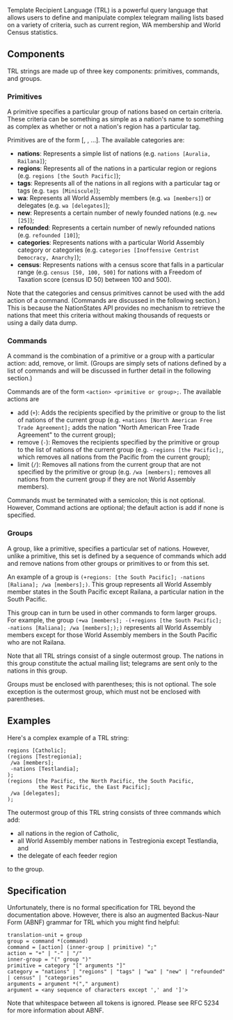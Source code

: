 Template Recipient Language (TRL) is a powerful query language that allows users to define and manipulate complex telegram mailing lists based on a variety of criteria, such as current region, WA membership and World Census statistics.

## Components ##

TRL strings are made up of three key components: primitives, commands, and groups.

### Primitives ###

A primitive specifies a particular group of nations based on certain criteria. These criteria can be something as simple as a nation's name to something as complex as whether or not a nation's region has a particular tag.

Primitives are of the form <category> [<argument>, <argument>, ...]. The available categories are:

* **nations**: Represents a simple list of nations (e.g. `nations [Auralia, Railana]`);
* **regions**: Represents all of the nations in a particular region or regions (e.g. `regions [the South Pacific]`);
* **tags**: Represents all of the nations in all regions with a particular tag or tags (e.g. `tags [Miniscule]`);
* **wa**: Represents all World Assembly members (e.g. `wa [members]`) or delegates (e.g. `wa [delegates]`);
* **new**: Represents a certain number of newly founded nations (e.g. `new [25]`);
* **refounded**: Represents a certain number of newly refounded nations (e.g. `refounded [10]`);
* **categories**: Represents nations with a particular World Assembly category or categories (e.g. `categories [Inoffensive Centrist Democracy, Anarchy]`);
* **census**: Represents nations with a census score that falls in a particular range (e.g. `census [50, 100, 500]` for nations with a Freedom of Taxation score (census ID 50) between 100 and 500).

Note that the categories and census primitives cannot be used with the add action of a command. (Commands are discussed in the following section.) This is because the NationStates API provides no mechanism to retrieve the nations that meet this criteria without making thousands of requests or using a daily data dump.

### Commands ###

A command is the combination of a primitive or a group with a particular action: add, remove, or limit. (Groups are simply sets of nations defined by a list of commands and will be discussed in further detail in the following section.)

Commands are of the form `<action> <primitive or group>;`. The available actions are

* add (`+`): Adds the recipients specified by the primitive or group to the list of nations of the current group (e.g. `+nations [North American Free Trade Agreement];` adds the nation "North American Free Trade Agreement" to the current group);
* remove (`-`): Removes the recipients specified by the primitive or group to the list of nations of the current group (e.g. `-regions [the Pacific];`, which removes all nations from the Pacific from the current group);
* limit (`/`): Removes all nations from the current group that are not specified by the primitive or group (e.g. `/wa [members];` removes all nations from the current group if they are not World Assembly members).

Commands must be terminated with a semicolon; this is not optional. However, Command actions are optional; the default action is add if none is specified.

### Groups ###

A group, like a primitive, specifies a particular set of nations. However, unlike a primitive, this set is defined by a sequence of commands which add and remove nations from other groups or primitives to or from this set.

An example of a group is `(+regions: [the South Pacific]; -nations [Raliana]; /wa [members];)`. This group represents all World Assembly member states in the South Pacific except Railana, a particular nation in the South Pacific.

This group can in turn be used in other commands to form larger groups. For example, the group `(+wa [members]; -(+regions [the South Pacific]; -nations [Raliana]; /wa [members];);)` represents all World Assembly members except for those World Assembly members in the South Pacific who are not Railana.

Note that all TRL strings consist of a single outermost group. The nations in this group constitute the actual mailing list; telegrams are sent only to the nations in this group.

Groups must be enclosed with parentheses; this is not optional. The sole exception is the outermost group, which must not be enclosed with parentheses.

## Examples ##

Here's a complex example of a TRL string:

```
regions [Catholic];
(regions [Testregionia];
 /wa [members];
 -nations [Testlandia];
);
(regions [the Pacific, the North Pacific, the South Pacific,
          the West Pacific, the East Pacific];
 /wa [delegates];
);
```

The outermost group of this TRL string consists of three commands which add:

* all nations in the region of Catholic,
* all World Assembly member nations in Testregionia except Testlandia, and
* the delegate of each feeder region

to the group.

## Specification ##

Unfortunately, there is no formal specification for TRL beyond the documentation above. However, there is also an augmented Backus-Naur Form (ABNF) grammar for TRL which you might find helpful:

```
translation-unit = group
group = command *(command)
command = [action] (inner-group | primitive) ";"
action = "+" | "-" | "/"
inner-group = "(" group ")"
primitive = category "[" arguments "]"
category = "nations" | "regions" | "tags" | "wa" | "new" | "refounded" | census" | "categories"
arguments = argument *("," argument)
argument = <any sequence of characters except ',' and ']'>
```

Note that whitespace between all tokens is ignored. Please see RFC 5234 for more information about ABNF.
